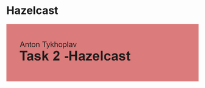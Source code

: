 # Hazelcast
<img src="https://github.com/mrotonik/mrotonik/blob/master/edit2.png" alt="альтернативный текст">
